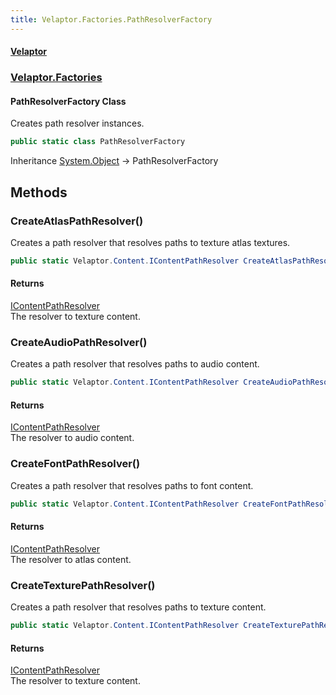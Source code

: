 ```yaml
---
title: Velaptor.Factories.PathResolverFactory
---
```


#### [Velaptor](Namespaces.md 'Velaptor Namespaces')
### [Velaptor.Factories](Velaptor.Factories.md 'Velaptor.Factories')

#### PathResolverFactory Class

Creates path resolver instances.

```csharp
public static class PathResolverFactory
```

Inheritance [System.Object](https://docs.microsoft.com/en-us/dotnet/api/System.Object 'System.Object') → PathResolverFactory
## Methods

<a name='Velaptor.Factories.PathResolverFactory.CreateAtlasPathResolver()'></a>

### CreateAtlasPathResolver() 

Creates a path resolver that resolves paths to texture atlas textures.

```csharp
public static Velaptor.Content.IContentPathResolver CreateAtlasPathResolver();
```

#### Returns
[IContentPathResolver](Velaptor.Content.IContentPathResolver.md 'Velaptor.Content.IContentPathResolver')  
The resolver to texture content.

<a name='Velaptor.Factories.PathResolverFactory.CreateAudioPathResolver()'></a>

### CreateAudioPathResolver() 

Creates a path resolver that resolves paths to audio content.

```csharp
public static Velaptor.Content.IContentPathResolver CreateAudioPathResolver();
```

#### Returns
[IContentPathResolver](Velaptor.Content.IContentPathResolver.md 'Velaptor.Content.IContentPathResolver')  
The resolver to audio content.

<a name='Velaptor.Factories.PathResolverFactory.CreateFontPathResolver()'></a>

### CreateFontPathResolver() 

Creates a path resolver that resolves paths to font content.

```csharp
public static Velaptor.Content.IContentPathResolver CreateFontPathResolver();
```

#### Returns
[IContentPathResolver](Velaptor.Content.IContentPathResolver.md 'Velaptor.Content.IContentPathResolver')  
The resolver to atlas content.

<a name='Velaptor.Factories.PathResolverFactory.CreateTexturePathResolver()'></a>

### CreateTexturePathResolver() 

Creates a path resolver that resolves paths to texture content.

```csharp
public static Velaptor.Content.IContentPathResolver CreateTexturePathResolver();
```

#### Returns
[IContentPathResolver](Velaptor.Content.IContentPathResolver.md 'Velaptor.Content.IContentPathResolver')  
The resolver to texture content.
